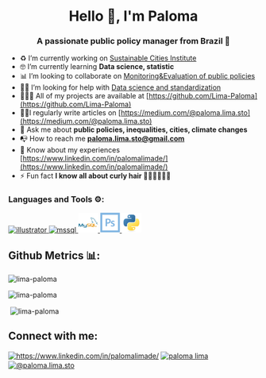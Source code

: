 <h1 align="center">Hello 👋, I'm Paloma</h1>
<h3 align="center">A passionate public policy manager from Brazil 💚</h3>

<!--
How to make this gif ?
💛 Thanks Matyo91 https://github.com/matyo91/matyo91/blob/main/README.md?plain=1
I made my with https://codesandbox.io/s/github-profile-2ijk7
Then i recorded my screen to gif on Mac with Quicktime  and save result to [assets/github.mov](assets/github.mov)
This [gist](https://gist.github.com/tskaggs/6394639) help me to create a dedicated command that convert MOV to GIF.
Type this command `make generate-gif` to generate [assets/github.gif](assets/github.gif)
-->

- ♻ I’m currently working on [Sustainable Cities Institute](https://icidadessustentaveis.org.br/)
- 🤓 I’m currently learning **Data science, statistic**
- 📊 I’m looking to collaborate on [Monitoring&Evaluation of public policies](https://www.nossasaopaulo.org.br/)
- 💪🏽 I’m looking for help with [Data science and standardization](https://www.nossasaopaulo.org.br/campanhas/#13)
- 👩🏽‍💻 All of my projects are available at [https://github.com/Lima-Paloma](https://github.com/Lima-Paloma)
- ✍🏽I regularly write articles on [https://medium.com/@paloma.lima.sto](https://medium.com/@paloma.lima.sto)
- 💬 Ask me about **public policies, inequalities, cities, climate changes**
- 📭 How to reach me **paloma.lima.sto@gmail.com**
- 📄 Know about my experiences [https://www.linkedin.com/in/palomalimade/](https://www.linkedin.com/in/palomalimade/)
- ⚡ Fun fact **I know all about curly hair 💆🏽‍♀️💇🏽‍♀️**


<h3 align="left">Languages and Tools ⚙:</h3>

<p align="left"> <a href="https://www.adobe.com/in/products/illustrator.html" target="_blank"> <img src="https://www.vectorlogo.zone/logos/adobe_illustrator/adobe_illustrator-icon.svg" alt="illustrator" width="40" height="40"/> </a> <a href="https://www.microsoft.com/en-us/sql-server" target="_blank"> <img src="https://www.svgrepo.com/show/303229/microsoft-sql-server-logo.svg" alt="mssql" width="40" height="40"/> </a> <a href="https://www.mysql.com/" target="_blank"> <img src="https://raw.githubusercontent.com/devicons/devicon/master/icons/mysql/mysql-original-wordmark.svg" alt="mysql" width="40" height="40"/> </a> <a href="https://www.photoshop.com/en" target="_blank"> <img src="https://raw.githubusercontent.com/devicons/devicon/master/icons/photoshop/photoshop-line.svg" alt="photoshop" width="40" height="40"/> </a> <a href="https://www.python.org" target="_blank"> <img src="https://raw.githubusercontent.com/devicons/devicon/master/icons/python/python-original.svg" alt="python" width="40" height="40"/> </a> </p>


<h2 align="left">Github Metrics 📊:</h2>

<p align="left"> <img src="https://komarev.com/ghpvc/?username=lima-paloma&label=Profile%20views&color=0e75b6&style=flat" alt="lima-paloma" /> </p>

<p><img align="center" src="https://github-readme-streak-stats.herokuapp.com/?user=lima-paloma&" alt="lima-paloma" /></p>
<p>&nbsp;<img align="center" src="https://github-readme-stats.vercel.app/api?username=lima-paloma&show_icons=true&locale=en" alt="lima-paloma" /></p>


<h2 align="left">Connect with me:</h2>

<p align="left">
<a href="https://linkedin.com/in/https://www.linkedin.com/in/palomalimade/" target="blank"><img align="center" src="https://raw.githubusercontent.com/rahuldkjain/github-profile-readme-generator/master/src/images/icons/Social/linked-in-alt.svg" alt="https://www.linkedin.com/in/palomalimade/" height="30" width="40" /></a>
<a href="https://fb.com/paloma lima" target="blank"><img align="center" src="https://raw.githubusercontent.com/rahuldkjain/github-profile-readme-generator/master/src/images/icons/Social/facebook.svg" alt="paloma lima" height="30" width="40" /></a>
<a href="https://medium.com/@paloma.lima.sto" target="blank"><img align="center" src="https://raw.githubusercontent.com/rahuldkjain/github-profile-readme-generator/master/src/images/icons/Social/medium.svg" alt="@paloma.lima.sto" height="30" width="40" /></a>
</p>

